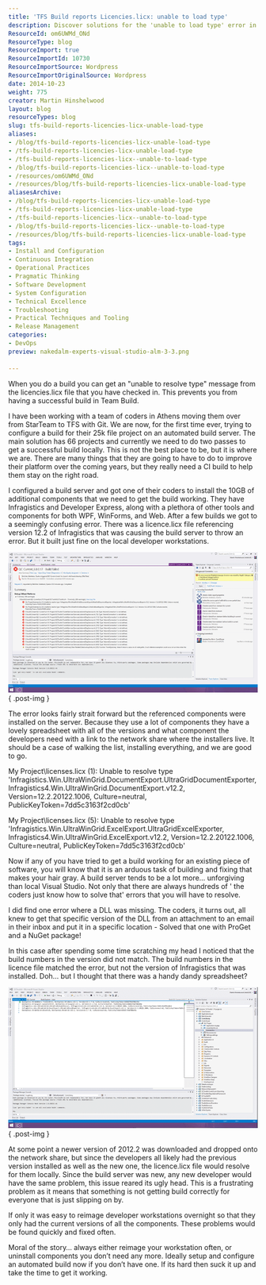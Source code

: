 ```yaml
---
title: 'TFS Build reports Licencies.licx: unable to load type'
description: Discover solutions for the 'unable to load type' error in TFS build reports. Learn how to streamline your CI builds and enhance your development process.
ResourceId: om6UWMd_ONd
ResourceType: blog
ResourceImport: true
ResourceImportId: 10730
ResourceImportSource: Wordpress
ResourceImportOriginalSource: Wordpress
date: 2014-10-23
weight: 775
creator: Martin Hinshelwood
layout: blog
resourceTypes: blog
slug: tfs-build-reports-licencies-licx-unable-load-type
aliases:
- /blog/tfs-build-reports-licencies-licx-unable-load-type
- /tfs-build-reports-licencies-licx-unable-load-type
- /tfs-build-reports-licencies-licx--unable-to-load-type
- /blog/tfs-build-reports-licencies-licx--unable-to-load-type
- /resources/om6UWMd_ONd
- /resources/blog/tfs-build-reports-licencies-licx-unable-load-type
aliasesArchive:
- /blog/tfs-build-reports-licencies-licx-unable-load-type
- /tfs-build-reports-licencies-licx-unable-load-type
- /tfs-build-reports-licencies-licx--unable-to-load-type
- /blog/tfs-build-reports-licencies-licx--unable-to-load-type
- /resources/blog/tfs-build-reports-licencies-licx-unable-load-type
tags:
- Install and Configuration
- Continuous Integration
- Operational Practices
- Pragmatic Thinking
- Software Development
- System Configuration
- Technical Excellence
- Troubleshooting
- Practical Techniques and Tooling
- Release Management
categories:
- DevOps
preview: nakedalm-experts-visual-studio-alm-3-3.png

---
```

When you do a build you can get an "unable to resolve type" message from the licencies.licx file that you have checked in. This prevents you from having a successful build in Team Build.

I have been working with a team of coders in Athens moving them over from StarTeam to TFS with Git. We are now, for the first time ever, trying to configure a build for their 25k file project on an automated build server. The main solution has 66 projects and currently we need to do two passes to get a successful build locally. This is not the best place to be, but it is where we are. There are many things that they are going to have to do to improve their platform over the coming years, but they really need a CI build to help them stay on the right road.

I configured a build server and got one of their coders to install the 10GB of additional components that we need to get the build working. They have Infragistics and Developer Express, along with a plethora of other tools and components for both WPF, WinForms, and Web. After a few builds we got to a seemingly confusing error. There was a licence.licx file referencing version 12.2 of Infragistics that was causing the build server to throw an error. But it built just fine on the local developer workstations.

![clip_image001](images/clip-image0012-1-1.png "clip_image001")
{ .post-img }

The error looks fairly strait forward but the referenced components were installed on the server. Because they use a lot of components they have a lovely spreadsheet with all of the versions and what component the developers need with a link to the network share where the installers live. It should be a case of walking the list, installing everything, and we are good to go.

My Project\\licenses.licx (1): Unable to resolve type 'Infragistics.Win.UltraWinGrid.DocumentExport.UltraGridDocumentExporter, Infragistics4.Win.UltraWinGrid.DocumentExport.v12.2, Version=12.2.20122.1006, Culture=neutral, PublicKeyToken=7dd5c3163f2cd0cb'

My Project\\licenses.licx (5): Unable to resolve type 'Infragistics.Win.UltraWinGrid.ExcelExport.UltraGridExcelExporter, Infragistics4.Win.UltraWinGrid.ExcelExport.v12.2, Version=12.2.20122.1006, Culture=neutral, PublicKeyToken=7dd5c3163f2cd0cb'

Now if any of you have tried to get a build working for an existing piece of software, you will know that it is an arduous task of building and fixing that makes your hair gray. A build server tends to be a lot more… unforgiving than local Visual Studio. Not only that there are always hundreds of ' the coders just know how to solve that' errors that you will have to resolve.

I did find one error where a DLL was missing. The coders, it turns out, all knew to get that specific version of the DLL from an attachment to an email in their inbox and put it in a specific location - Solved that one with ProGet and a NuGet package!

In this case after spending some time scratching my head I noticed that the build numbers in the version did not match. The build numbers in the licence file matched the error, but not the version of Infragistics that was installed. Doh… but I thought that there was a handy dandy spreadsheet?

![clip_image002](images/clip-image0022-2-2.png "clip_image002")
{ .post-img }

At some point a newer version of 2012.2 was downloaded and dropped onto the network share, but since the developers all likely had the previous version installed as well as the new one, the licence.licx file would resolve for them locally. Since the build server was new, any new developer would have the same problem, this issue reared its ugly head. This is a frustrating problem as it means that something is not getting build correctly for everyone that is just slipping on by.

If only it was easy to reimage developer workstations overnight so that they only had the current versions of all the components. These problems would be found quickly and fixed often.

Moral of the story… always either reimage your workstation often, or uninstall components you don’t need any more. Ideally setup and configure an automated build now if you don’t have one. If its hard then suck it up and take the time to get it working.
